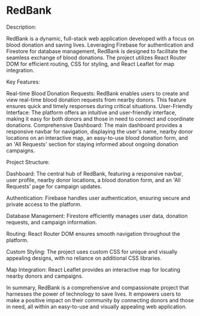 
# RedBank

Description:

RedBank is a dynamic, full-stack web application developed with a focus on blood donation and saving lives. Leveraging Firebase for authentication and Firestore for database management, RedBank is designed to facilitate the seamless exchange of blood donations. The project utilizes React Router DOM for efficient routing, CSS for styling, and React Leaflet for map integration.

Key Features:

Real-time Blood Donation Requests: RedBank enables users to create and view real-time blood donation requests from nearby donors. This feature ensures quick and timely responses during critical situations.
User-Friendly Interface: The platform offers an intuitive and user-friendly interface, making it easy for both donors and those in need to connect and coordinate donations.
Comprehensive Dashboard: The main dashboard provides a responsive navbar for navigation, displaying the user's name, nearby donor locations on an interactive map, an easy-to-use blood donation form, and an 'All Requests' section for staying informed about ongoing donation campaigns.

Project Structure:

Dashboard: The central hub of RedBank, featuring a responsive navbar, user profile, nearby donor locations, a blood donation form, and an 'All Requests' page for campaign updates.

Authentication: Firebase handles user authentication, ensuring secure and private access to the platform.

Database Management: Firestore efficiently manages user data, donation requests, and campaign information.

Routing: React Router DOM ensures smooth navigation throughout the platform.

Custom Styling: The project uses custom CSS for unique and visually appealing designs, with no reliance on additional CSS libraries.

Map Integration: React Leaflet provides an interactive map for locating nearby donors and campaigns.

In summary, RedBank is a comprehensive and compassionate project that harnesses the power of technology to save lives. It empowers users to make a positive impact on their community by connecting donors and those in need, all within an easy-to-use and visually appealing web application.

